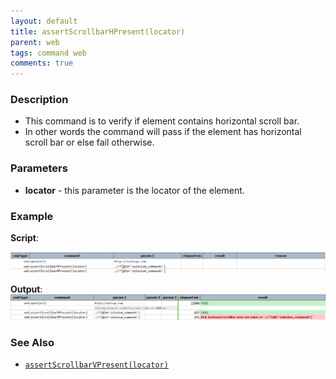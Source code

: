 ```yaml
---
layout: default
title: assertScrollbarHPresent(locator)
parent: web
tags: command web
comments: true
---
```


### Description

- This command is to verify if element contains horizontal scroll bar.
- In other words the command will pass if the element has horizontal scroll bar or else fail otherwise.

### Parameters

- **locator** - this parameter is the locator of the element.

### Example

**Script**:<br/>
      
![](image/assertScrollbarHPresent_01.png)

**Output**:<br/>
![](image/assertScrollbarHPresent_02.png)

### See Also

- [`assertScrollbarVPresent(locator)`](assertScrollbarVPresent(locator))